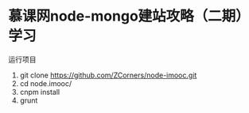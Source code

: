 # 慕课网node-mongo建站攻略（二期）学习

运行项目
1. git clone https://github.com/ZCorners/node-imooc.git
2. cd node.imooc/
3. cnpm install
4. grunt

